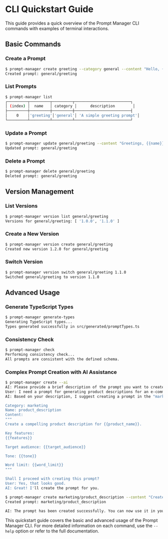 # CLI Quickstart Guide

This guide provides a quick overview of the Prompt Manager CLI commands with examples of terminal interactions.

## Basic Commands

### Create a Prompt

```bash
$ prompt-manager create greeting --category general --content "Hello, {{name}}!"
Created prompt: general/greeting
```

### List Prompts

```bash
$ prompt-manager list
┌─────────┬─────────┬─────────┬─────────────────────────┐
│ (index) │  name   │ category │      description        │
├─────────┼─────────┼─────────┼─────────────────────────┤
│    0    │'greeting'│'general'│ 'A simple greeting prompt'│
└─────────┴─────────┴─────────┴─────────────────────────┘
```

### Update a Prompt

```bash
$ prompt-manager update general/greeting --content "Greetings, {{name}}! Welcome to {{place}}."
Updated prompt: general/greeting
```

### Delete a Prompt

```bash
$ prompt-manager delete general/greeting
Deleted prompt: general/greeting
```

## Version Management

### List Versions

```bash
$ prompt-manager version list general/greeting
Versions for general/greeting: [ '1.0.0', '1.1.0' ]
```

### Create a New Version

```bash
$ prompt-manager version create general/greeting
Created new version 1.2.0 for general/greeting
```

### Switch Version

```bash
$ prompt-manager version switch general/greeting 1.1.0
Switched general/greeting to version 1.1.0
```

## Advanced Usage

### Generate TypeScript Types

```bash
$ prompt-manager generate-types
Generating TypeScript types...
Types generated successfully in src/generated/promptTypes.ts
```

### Consistency Check

```bash
$ prompt-manager check
Performing consistency check...
All prompts are consistent with the defined schema.
```

### Complex Prompt Creation with AI Assistance

```bash
$ prompt-manager create --ai
AI: Please provide a brief description of the prompt you want to create.
User: I need a prompt for generating product descriptions for an e-commerce site.
AI: Based on your description, I suggest creating a prompt in the "marketing" category. Here's a draft:

Category: marketing
Name: product_description
Content:
"""
Create a compelling product description for {{product_name}}.

Key features:
{{features}}

Target audience: {{target_audience}}

Tone: {{tone}}

Word limit: {{word_limit}}
"""

Shall I proceed with creating this prompt?
User: Yes, that looks good.
AI: Great! I'll create the prompt for you.

$ prompt-manager create marketing/product_description --content "Create a compelling product description for {{product_name}}.\n\nKey features:\n{{features}}\n\nTarget audience: {{target_audience}}\n\nTone: {{tone}}\n\nWord limit: {{word_limit}}"
Created prompt: marketing/product_description

AI: The prompt has been created successfully. You can now use it in your e-commerce application to generate product descriptions.
```

This quickstart guide covers the basic and advanced usage of the Prompt Manager CLI. For more detailed information on each command, use the `--help` option or refer to the full documentation.
